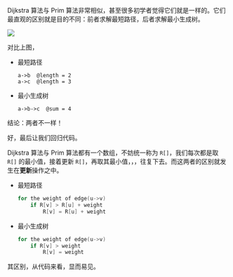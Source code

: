 Dijkstra 算法与 Prim 算法非常相似，甚至很多初学者觉得它们就是一样的。它们最直观的区别就是目的不同：前者求解最短路径，后者求解最小生成树。

![](https://cdn.ethsonliu.com/x1/20191123_01.png)


对比上图，

* 最短路径

  ```plaintext
  a->b  @length = 2
  a->c  @length = 3
  ```

* 最小生成树

  ```plaintext
  a->b->c  @sum = 4
  ```

结论：两者不一样！

好，最后让我们回归代码。

Dijkstra 算法与 Prim 算法都有一个数组，不妨统一称为 `R[]`，我们每次都是取 `R[]` 的最小值，接着更新 `R[]`，再取其最小值，，，往复下去。而这两者的区别就发生在**更新**操作之中。

* 最短路径

  ```c++
  for the weight of edge(u->v)
      if R[v] > R[u] + weight
          R[v] = R[u] + weight
  ```

* 最小生成树

  ```c++
  for the weight of edge(u->v)
      if R[v] > weight
          R[v] = weight
  ```

其区别，从代码来看，显而易见。
